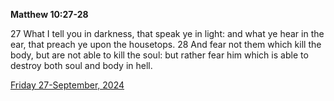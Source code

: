 **Matthew 10:27-28**

27 What I tell you in darkness, that speak ye in light: and what ye hear in the ear, that preach ye upon the housetops. 28 And fear not them which kill the body, but are not able to kill the soul: but rather fear him which is able to destroy both soul and body in hell.

[Friday 27-September, 2024](https://getbible.net/kjv/Matthew/10/27-28)
